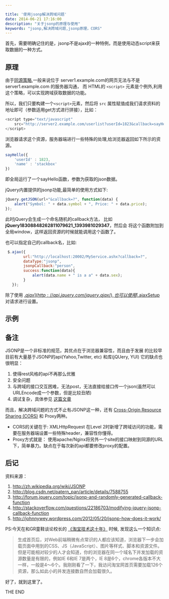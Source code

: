 ```yaml
---

title: '使用jsonp解决跨域问题'
date: 2014-06-21 17:16:00
description: "关于jsonp的原理与使用"
keywords: "jsonp,解决跨域问题,jsonp原理，CORS"
---
```


首先，需要明确记住的是，jsonp不是ajax的一种特例，而是使用动态script来获取数据的一种方式。

## 原理
由于[同源策略](http://baike.baidu.com/link?url=LEaAmZN5IYfQA1MwEnUm8eIgio8sTU9lRdsvwtJKKHIuGFYxKRtOOXumMICnUHFHLyQk5kLzfyXzTm_ERmJkfK),一般来说位于 server1.example.com的网页无法与不是 server1.example.com 的服务器沟通， 而 HTML的 `<script>` 元素是个例外,利用这个策略，可以实现跨域获取数据的功能。

所以，我们只要构建一个`<script>`元素，然后将 `src` 属性赋值成我们请求资料的地址即可（参数适用get方式进行拼接），比如：

```javascript
<script type="text/javascript"
	src="http://server2.example.com/userlist?userId=1823&callback=sayHello">
</script>
```

浏览器请求这个资源，服务器端进行一些特殊的处理,给浏览器返回如下所示的资源。

```javascript
sayHello({
	'userId' : 1823,
	'name' : 'stackbox'
})
```

即全局运行了一个sayHello函数，参数为获取的json数据。

jQuery内置提供的jsonp功能,最简单的使用方式如下:

```javascript
jQuery.getJSON(url+"&callback=?", function(data) {
    alert("Symbol: " + data.symbol + ", Price: " + data.price);
});
```
此时jQuery会生成一个命名随机的callback方法， 比如 **jQuery18308848262811079621_1393981029347**，然后会
将这个函数附加到全局window，这样返回资源的时候就能调用这个函数了。


也可以指定自己的callback名，比如:

```javascript
 $.ajax({
        url:"http://localhost:20002/MyService.ashx?callback=?",
        dataType:"jsonp",
        jsonpCallback:"person",
        success:function(data){
            alert(data.name + " is a a" + data.sex);
        }
   });
```

除了使用 [$.ajax](http://api.jquery.com/jquery.ajax/),也可以使用 [$.ajaxSetup](http://www.w3schools.com/Jquery/ajax_ajaxsetup.asp)对请求进行设置。



## 示例




## 备注

JSONP是一个非标准的规范，其优点在于浏览器兼容性，而且由于发展
的比较早目前有大量基于JSONP的api(Yahoo,Twitter, etc) 和库(jQUery, YUI)
它的缺点也很明显：
1. 使得rest风格的api不再那么优雅
2. 安全问题
3. 与跨域的接口交互困难，无法post，无法直接给接口传一个json(虽然可以URLEncode成一个参数，但是比较丑陋)
4. 调试复杂，具体参见 [这篇文章](http://johnnywey.wordpress.com/2012/05/20/jsonp-how-does-it-work/)

而且，解决跨域问题的方式不止有JSONP这一种，还有 [Cross-Origin Resource Sharing (CORS)](http://zh.wikipedia.org/wiki/%E8%B7%A8%E4%BE%86%E6%BA%90%E8%B3%87%E6%BA%90%E5%85%B1%E4%BA%AB) 和 Proxy两种。

+ CORS的关键在于: XMLHttpRequest 在Level 2时新增了跨域访问的功能，需要在服务器端设置一些特殊header，兼容性你懂得。
+ Proxy方式就是： 使用apache/Nginx将另外一个site的接口映射到同源的URL下，简单暴力。缺点在于每次新的api都要修改proxy的配置。



## 后记

资料来源：

1. http://zh.wikipedia.org/wiki/JSONP
2. http://blog.csdn.net/patern_pan/article/details/7588755
3. http://forum.jquery.com/topic/jsonp-and-randomly-generated-callback-function
4. http://stackoverflow.com/questions/22186703/modifying-jquery-jsonp-callback-function
5. http://johnnywey.wordpress.com/2012/05/20/jsonp-how-does-it-work/


PS:今天在和GR童鞋谈论校长的 [《淘宝技术这十年》](http://book.douban.com/subject/24335672/) 时候, 发现这么一个知识点:

> 生成首页后，对Web前端稍微有点常识的人都应该知道，浏览器下一步会加载页面中用到的CSS、JS（JavaScript）、图片等样式、脚本和资源文件。但是可能相对较少的人才会知道，你的浏览器在同一个域名下并发加载的资源数量是有限的，例如IE 6和IE 7是两个，IE 8是6个，chrome各版本不大一样，一般是4～6个。我刚刚看了一下，我访问淘宝网首页需要加载126个资源，那么如此小的并发连接数自然会加载很久。

好了，就到这里了。

THE END
